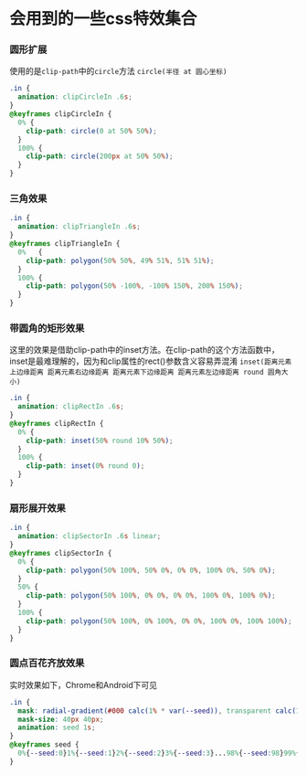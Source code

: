 # 会用到的一些css特效集合

### 圆形扩展
使用的是`clip-path`中的`circle`方法
`circle(半径 at 圆心坐标)`
```css
.in {
  animation: clipCircleIn .6s;
}
@keyframes clipCircleIn {
  0% {
    clip-path: circle(0 at 50% 50%);
  }
  100% {
    clip-path: circle(200px at 50% 50%);
  }    
}
```
### 三角效果
```css
.in {
  animation: clipTriangleIn .6s;
}
@keyframes clipTriangleIn {
  0%   {
    clip-path: polygon(50% 50%, 49% 51%, 51% 51%);
  }
  100% {
    clip-path: polygon(50% -100%, -100% 150%, 200% 150%);
  }    
}
```
### 带圆角的矩形效果
这里的效果是借助clip-path中的inset方法。在clip-path的这个方法函数中，inset是最难理解的，因为和clip属性的rect()参数含义容易弄混淆
`inset(距离元素上边缘距离 距离元素右边缘距离 距离元素下边缘距离 距离元素左边缘距离 round 圆角大小)`
```css
.in {
  animation: clipRectIn .6s;
}
@keyframes clipRectIn {
  0% {
    clip-path: inset(50% round 10% 50%);
  }
  100% {
    clip-path: inset(0% round 0);
  }    
}
```
### 扇形展开效果
```css
.in {
  animation: clipSectorIn .6s linear;
}
@keyframes clipSectorIn {
  0% {
    clip-path: polygon(50% 100%, 50% 0%, 0% 0%, 100% 0%, 50% 0%);
  }
  50% {
    clip-path: polygon(50% 100%, 0% 0%, 0% 0%, 100% 0%, 100% 0%);
  }
  100% {
    clip-path: polygon(50% 100%, 0% 100%, 0% 0%, 100% 0%, 100% 100%);
  }
}
```
### 圆点百花齐放效果
实时效果如下，Chrome和Android下可见
```css
.in {
  mask: radial-gradient(#000 calc(1% * var(--seed)), transparent calc(1% * var(--seed)));
  mask-size: 40px 40px;
  animation: seed 1s;
}
@keyframes seed {
  0%{--seed:0}1%{--seed:1}2%{--seed:2}3%{--seed:3}...98%{--seed:98}99%{--seed:99}100%{--seed:100}
}
```